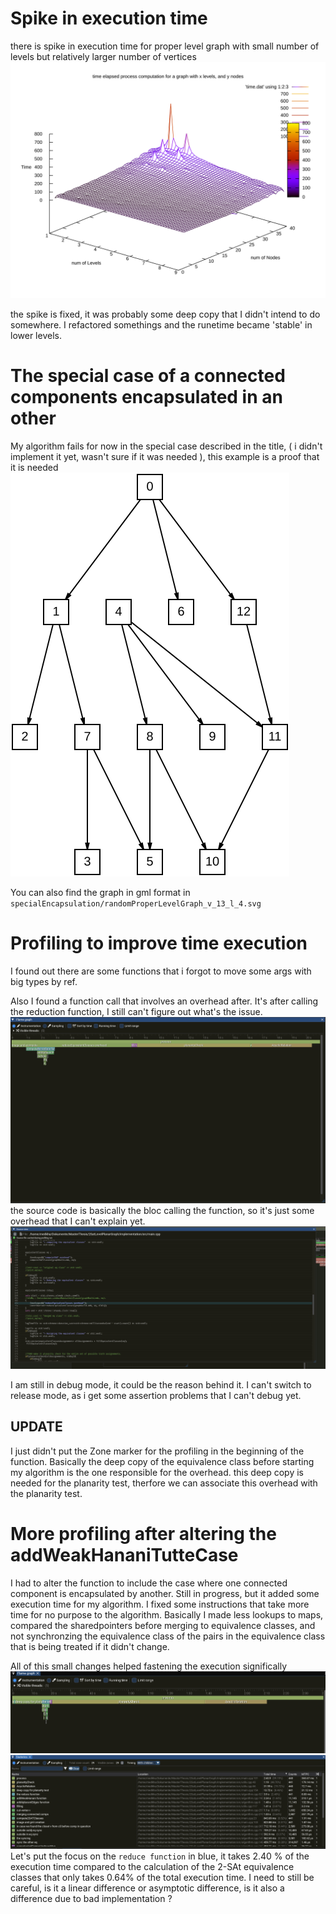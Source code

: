 # Spike in execution time 
there is spike in execution time for proper level graph with small number of levels but relatively larger number of vertices 
![3d plot](spikeLowLevel/time_plot.svg)

the spike is fixed, it was probably some deep copy that I didn't intend to do somewhere. I refactored somethings and the runetime became 'stable' in lower levels.  

# The special case of a connected components encapsulated in an other
My algorithm fails for now in the special case described in the title, ( i didn't implement it yet, wasn't sure if it was needed ), this example is a proof that it 
is needed ![example_case_encapsulation](specialEncapsulation/randomProperLevelGraph_v_13_l_4.svg)

You can also find the graph in gml format in `specialEncapsulation/randomProperLevelGraph_v_13_l_4.svg`


# Profiling to improve time execution 
I found out there are some functions that i forgot to move some args with big types by ref. 

Also I found a function call that involves an overhead after. It's after calling the reduction function, I 
still can't figure out what's the issue. ![flame](firstProfiling/flames.png) 
the source code is basically the bloc calling the function, so it's just some overhead that I can't explain yet. ![source](firstProfiling/source_code.png)

I am still in debug mode, it could be the reason behind it. I can't switch to release mode, as i get some assertion problems that I can't debug yet.

## UPDATE
I just didn't put the Zone marker for the profiling in the beginning of the function. Basically the deep copy of the equivalence class before starting my 
algorithm is the one responsible for the overhead. this deep copy is needed for the planarity test, therfore we can associate this overhead with the planarity test. 

# More profiling after altering the addWeakHananiTutteCase 
I had to alter the function to include the case where one connected component is encapsulated by another. Still in progress, but it added some execution time 
for my algorithm. I fixed some instructions that take more time for no purpose to the algorithm. Basically I made less lookups to maps, compared the sharedpointers 
before merging to equivalence classes, and not synchronzing the equivalence class of the pairs in the equivalence class that is being treated if it didn't change.

All of this small changes helped fastening the execution significally ![flame](profiling_buttleneck_WeakHananiTutteCase/flames.jpg) ![statistics](profiling_buttleneck_WeakHananiTutteCase/statistics.jpg)  
Let's put the focus on the `reduce function` in blue, it takes 2.40 % of the execution time compared to the calculation of the 2-SAt equivalence classes that only 
takes 0.64% of the total execution time. I need to still be careful, is it a linear difference or asymptotic difference, is it also a difference due to bad implementation ? 




